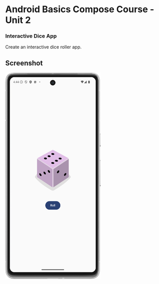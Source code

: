 # Android Basics Compose Course - Unit 2

### Interactive Dice App
Create an interactive dice roller app.

## Screenshot
<img src="img/Screenshot.png" width="300" height="650" />